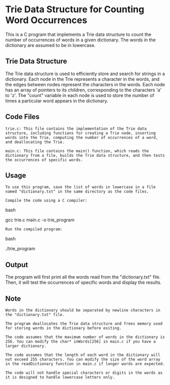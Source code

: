 # Trie Data Structure for Counting Word Occurrences

This is a C program that implements a Trie data structure to count the number of occurrences of words in a given dictionary. The words in the dictionary are assumed to be in lowercase.

## Trie Data Structure

The Trie data structure is used to efficiently store and search for strings in a dictionary. Each node in the Trie represents a character in the words, and the edges between nodes represent the characters in the words. Each node has an array of pointers to its children, corresponding to the characters 'a' to 'z'. The "count" variable in each node is used to store the number of times a particular word appears in the dictionary.

## Code Files

    trie.c: This file contains the implementation of the Trie data structure, including functions for creating a Trie node, inserting words into the Trie, computing the number of occurrences of a word, and deallocating the Trie.

    main.c: This file contains the main() function, which reads the dictionary from a file, builds the Trie data structure, and then tests the occurrences of specific words.

## Usage

    To use this program, save the list of words in lowercase in a file named "dictionary.txt" in the same directory as the code files.

    Compile the code using a C compiler:

bash

gcc trie.c main.c -o trie_program

    Run the compiled program:

bash

./trie_program

## Output

The program will first print all the words read from the "dictionary.txt" file. Then, it will test the occurrences of specific words and display the results.

## Note

    Words in the dictionary should be separated by newline characters in the "dictionary.txt" file.

    The program deallocates the Trie data structure and frees memory used for storing words in the dictionary before exiting.

    The code assumes that the maximum number of words in the dictionary is 256. You can modify the char* inWords[256] in main.c if you have a larger dictionary.

    The code assumes that the length of each word in the dictionary will not exceed 255 characters. You can modify the size of the word array in the readDictionary function in main.c if longer words are expected.

    The code will not handle special characters or digits in the words as it is designed to handle lowercase letters only.
